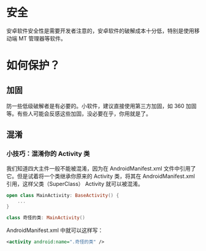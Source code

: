 # 安全

安卓软件安全性是需要开发者注意的，安卓软件的破解成本十分低，特别是使用移动端 MT 管理器等软件。

# 如何保护？

## 加固

防一些低级破解者是有必要的。小软件，建议直接使用第三方加固，如 360 加固等。有些人可能会反感这些加固，没必要在乎，你用就是了。

## 混淆

### 小技巧：混淆你的 Activity 类

我们知道四大主件一般不能被混淆，因为在 AndroidManifest.xml 文件中引用了它。但是试着将一个类继承你原来的 Activity 类，将其在 AndroidManifest.xml 引用，这样父类（SuperClass） Activity 就可以被混淆。

```kotlin
open class MainActivity: BaseActivity() {
    ...
}
```

```kotlin
class 奇怪的类: MainActivity()
```

AndroidManifest.xml 中就可以这样写：

```xml
<activity android:name=".奇怪的类" />
```
